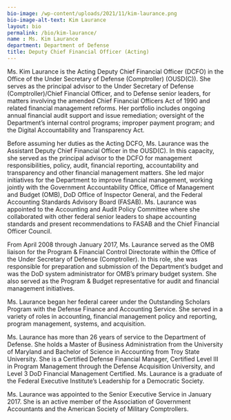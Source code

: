 ```yaml
---
bio-image: /wp-content/uploads/2021/11/kim-laurance.png
bio-image-alt-text: Kim Laurance
layout: bio
permalink: /bio/kim-laurance/
name : Ms. Kim Laurance
department: Department of Defense
title: Deputy Chief Financial Officer (Acting)
---
```

   <p>Ms. Kim Laurance is the Acting Deputy Chief Financial Officer (DCFO) in the Office of the Under Secretary of Defense (Comptroller) (OUSD(C)). She serves as the principal advisor to the Under Secretary of Defense (Comptroller)/Chief Financial Officer, and to Defense senior leaders, for matters involving the amended Chief Financial Officers Act of 1990 and related financial management reforms. Her portfolio includes ongoing annual financial audit support and issue remediation; oversight of the Department’s internal control programs; improper payment program; and the Digital Accountability and Transparency Act.</p>

   <p>Before assuming her duties as the Acting DCFO, Ms. Laurance was the Assistant Deputy Chief Financial Officer in the OUSD(C). In this capacity, she served as the principal advisor to the DCFO for management responsibilities, policy, audit, financial reporting, accountability and transparency and other financial management matters. She led major initiatives for the Department to improve financial management, working jointly with the Government Accountability Office, Office of Management and Budget (OMB), DoD Office of Inspector General, and the Federal Accounting Standards Advisory Board (FASAB). Ms. Laurance was appointed to the Accounting and Audit Policy Committee where she collaborated with other federal senior leaders to shape accounting standards and present recommendations to FASAB and the Chief Financial Officer Council.</p>

   <p>From April 2008 through January 2017, Ms. Laurance served as the OMB liaison for the Program & Financial Control Directorate within the Office of the Under Secretary of Defense (Comptroller). In this role, she was responsible for preparation and submission of the Department’s budget and was the DoD system administrator for OMB’s primary budget system. She also served as the Program & Budget representative for audit and financial management initiatives.</p>

   <p>Ms. Laurance began her federal career under the Outstanding Scholars Program with the Defense Finance and Accounting Service. She served in a variety of roles in accounting, financial management policy and reporting, program management, systems, and acquisition.</p>

   <p>Ms. Laurance has more than 26 years of service to the Department of Defense. She holds a Master of Business Administration from the University of Maryland and Bachelor of Science in Accounting from Troy State University. She is a Certified Defense Financial Manager, Certified Level III in Program Management through the Defense Acquisition University, and Level 3 DoD Financial Management Certified. Ms. Laurance is a graduate of the Federal Executive Institute’s Leadership for a Democratic Society.</p>

   <p>Ms. Laurance was appointed to the Senior Executive Service in January 2017. She is an active member of the Association of Government Accountants and the American Society of Military Comptrollers.</p>